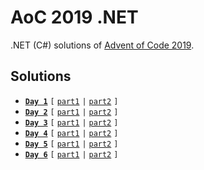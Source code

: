 # AoC 2019 .NET

.NET (C#) solutions of [Advent of Code 2019](https://adventofcode.com/2019).

## Solutions

* [**`Day 1`**](https://github.com/melanchall/aoc2019net/blob/master/Aoc2019Net/Days/Day1.cs) `[` [`part1`](https://github.com/melanchall/aoc2019net/blob/806adc6b5e53da2ddeab753d6e4968f0e0fd2e74/Aoc2019Net/Days/Day1.cs#L10) `|` [`part2`](https://github.com/melanchall/aoc2019net/blob/806adc6b5e53da2ddeab753d6e4968f0e0fd2e74/Aoc2019Net/Days/Day1.cs#L12) `]`
* [**`Day 2`**](https://github.com/melanchall/aoc2019net/blob/master/Aoc2019Net/Days/Day2.cs) `[` [`part1`](https://github.com/melanchall/aoc2019net/blob/806adc6b5e53da2ddeab753d6e4968f0e0fd2e74/Aoc2019Net/Days/Day2.cs#L9) `|` [`part2`](https://github.com/melanchall/aoc2019net/blob/806adc6b5e53da2ddeab753d6e4968f0e0fd2e74/Aoc2019Net/Days/Day2.cs#L11) `]`
* [**`Day 3`**](https://github.com/melanchall/aoc2019net/blob/master/Aoc2019Net/Days/Day3.cs) `[` [`part1`](https://github.com/melanchall/aoc2019net/blob/806adc6b5e53da2ddeab753d6e4968f0e0fd2e74/Aoc2019Net/Days/Day3.cs#L20) `|` [`part2`](https://github.com/melanchall/aoc2019net/blob/806adc6b5e53da2ddeab753d6e4968f0e0fd2e74/Aoc2019Net/Days/Day3.cs#L23) `]`
* [**`Day 4`**](https://github.com/melanchall/aoc2019net/blob/master/Aoc2019Net/Days/Day4.cs) `[` [`part1`](https://github.com/melanchall/aoc2019net/blob/806adc6b5e53da2ddeab753d6e4968f0e0fd2e74/Aoc2019Net/Days/Day4.cs#L7) `|` [`part2`](https://github.com/melanchall/aoc2019net/blob/806adc6b5e53da2ddeab753d6e4968f0e0fd2e74/Aoc2019Net/Days/Day4.cs#L9) `]`
* [**`Day 5`**](https://github.com/melanchall/aoc2019net/blob/master/Aoc2019Net/Days/Day5.cs) `[` [`part1`](https://github.com/melanchall/aoc2019net/blob/806adc6b5e53da2ddeab753d6e4968f0e0fd2e74/Aoc2019Net/Days/Day5.cs#L30) `|` [`part2`](https://github.com/melanchall/aoc2019net/blob/806adc6b5e53da2ddeab753d6e4968f0e0fd2e74/Aoc2019Net/Days/Day5.cs#L32) `]`
* [**`Day 6`**](https://github.com/melanchall/aoc2019net/blob/master/Aoc2019Net/Days/Day6.cs) `[` [`part1`](https://github.com/melanchall/aoc2019net/blob/d3f6b5a75ae65da4ff1c547afeb87f08e8bc072a/Aoc2019Net/Days/Day6.cs#L9) `|` [`part2`](https://github.com/melanchall/aoc2019net/blob/d3f6b5a75ae65da4ff1c547afeb87f08e8bc072a/Aoc2019Net/Days/Day6.cs#L26) `]`
